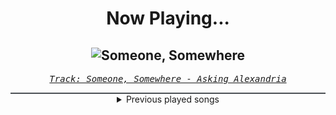 <div align="center"> 
<h1>Now Playing...</h1>

![Someone, Somewhere](https://i.scdn.co/image/ab67616d00001e02743e9cff638bb7dd89dc039c)
--
_<samp><a href="https://open.spotify.com/track/45oF0uAflC04BQ6TEPe0KV">Track: Someone, Somewhere - Asking Alexandria</a></samp>_

<div style="border: 1px #4B5054 solid"></div>
<details>
  <summary>
    Previous played songs
  </summary>
  <table>
    <thead>
      <tr>
        <th>
          Artist
        </th>
        <th>
          Song
        </th>
        <th>
          Link
        </th>
      </tr>
    </thead>
    <tbody>
      <tr><td>Asking Alexandria</td><td>Someone, Somewhere</td><td><a href="https://open.spotify.com/track/45oF0uAflC04BQ6TEPe0KV">https://open.spotify.com/track/45oF0uAflC04BQ6TEPe0KV</a></td></tr><tr><td>Attack Attack!</td><td>Concrete</td><td><a href="https://open.spotify.com/track/2grLZw9UmUUwMoyZj9AAY7">https://open.spotify.com/track/2grLZw9UmUUwMoyZj9AAY7</a></td></tr><tr><td>Until I Wake</td><td>Nightmares</td><td><a href="https://open.spotify.com/track/7K2Y8jAajJbplaWxQ5cTh5">https://open.spotify.com/track/7K2Y8jAajJbplaWxQ5cTh5</a></td></tr><tr><td>Ice Nine Kills</td><td>The Coffin Is Moving</td><td><a href="https://open.spotify.com/track/52Mxibn87arCdeIBs5QEE5">https://open.spotify.com/track/52Mxibn87arCdeIBs5QEE5</a></td></tr><tr><td>Currents</td><td>Kill the Ache</td><td><a href="https://open.spotify.com/track/1zNBVe8QG37iPLLQHlUS2u">https://open.spotify.com/track/1zNBVe8QG37iPLLQHlUS2u</a></td></tr><tr><td>Ice Nine Kills</td><td>Communion Of The Cursed</td><td><a href="https://open.spotify.com/track/19tyg2Ons2b39L4QVPLq4I">https://open.spotify.com/track/19tyg2Ons2b39L4QVPLq4I</a></td></tr><tr><td>Attack Attack!</td><td>The Wretched</td><td><a href="https://open.spotify.com/track/4E1z4LJhp7RYSOYrN7ILkU">https://open.spotify.com/track/4E1z4LJhp7RYSOYrN7ILkU</a></td></tr><tr><td>Bad Omens</td><td>Hedonist</td><td><a href="https://open.spotify.com/track/6wj9ubbsF8hjyGH0sSqjz6">https://open.spotify.com/track/6wj9ubbsF8hjyGH0sSqjz6</a></td></tr><tr><td>Bad Omens</td><td>Reprise (The Sound Of The End)</td><td><a href="https://open.spotify.com/track/6denKFnByEuPrXVMVg2dUH">https://open.spotify.com/track/6denKFnByEuPrXVMVg2dUH</a></td></tr><tr><td>Currents</td><td>Split</td><td><a href="https://open.spotify.com/track/61uWvLbmAfvEdgV1XkQMgM">https://open.spotify.com/track/61uWvLbmAfvEdgV1XkQMgM</a></td></tr><tr><td>Currents</td><td>Apnea</td><td><a href="https://open.spotify.com/track/7jwcBipSGQMx0F3lXAmArH">https://open.spotify.com/track/7jwcBipSGQMx0F3lXAmArH</a></td></tr><tr><td>Northlane</td><td>Quantum Flux</td><td><a href="https://open.spotify.com/track/1ZiTdxdpKQuovW4ERgBIO2">https://open.spotify.com/track/1ZiTdxdpKQuovW4ERgBIO2</a></td></tr><tr><td>Attack Attack!</td><td>Sexual Man Chocolate</td><td><a href="https://open.spotify.com/track/1hTOMp4OlGm0f1I1weeuUb">https://open.spotify.com/track/1hTOMp4OlGm0f1I1weeuUb</a></td></tr><tr><td>Currents</td><td>Let Me Leave</td><td><a href="https://open.spotify.com/track/4xDcGgOzoQq5Jrfa2gkY03">https://open.spotify.com/track/4xDcGgOzoQq5Jrfa2gkY03</a></td></tr><tr><td>Bad Omens</td><td>Blood</td><td><a href="https://open.spotify.com/track/60yhxrLlZycz1FpfifAeJI">https://open.spotify.com/track/60yhxrLlZycz1FpfifAeJI</a></td></tr><tr><td>Attack Attack!</td><td>Stick Stickly</td><td><a href="https://open.spotify.com/track/1ssL0g9W3sHWOcdFyeA5w3">https://open.spotify.com/track/1ssL0g9W3sHWOcdFyeA5w3</a></td></tr><tr><td>Attack Attack!</td><td>Renob, Nevada</td><td><a href="https://open.spotify.com/track/33sYbbaOyaPfJJAtWugX5B">https://open.spotify.com/track/33sYbbaOyaPfJJAtWugX5B</a></td></tr><tr><td>The Plot In You</td><td>Crows</td><td><a href="https://open.spotify.com/track/38Xj8M68hi8YgBMF7sLeNt">https://open.spotify.com/track/38Xj8M68hi8YgBMF7sLeNt</a></td></tr><tr><td>Imminence</td><td>Paralyzed</td><td><a href="https://open.spotify.com/track/0CnjziflUO3AMG8G5IkXGz">https://open.spotify.com/track/0CnjziflUO3AMG8G5IkXGz</a></td></tr><tr><td>Until I Wake</td><td>Foundations</td><td><a href="https://open.spotify.com/track/0yHMzR2NvwTo4PPG5KwZYZ">https://open.spotify.com/track/0yHMzR2NvwTo4PPG5KwZYZ</a></td></tr>
    </tbody>
  </table>
</details>

</div>
